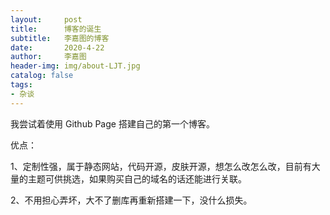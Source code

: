 ```yaml
---
layout:     post
title:      博客的诞生
subtitle:   李嘉图的博客
date:       2020-4-22
author:     李嘉图
header-img: img/about-LJT.jpg
catalog: false
tags:
- 杂谈
---
```



我尝试着使用 Github Page 搭建自己的第一个博客。


优点：

1、定制性强，属于静态网站，代码开源，皮肤开源，想怎么改怎么改，目前有大量的主题可供挑选，如果购买自己的域名的话还能进行关联。

2、不用担心弄坏，大不了删库再重新搭建一下，没什么损失。
